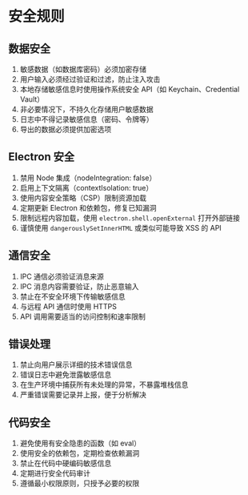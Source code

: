# 安全规则

## 数据安全

1. 敏感数据（如数据库密码）必须加密存储
2. 用户输入必须经过验证和过滤，防止注入攻击
3. 本地存储敏感信息时使用操作系统安全 API（如 Keychain、Credential Vault）
4. 非必要情况下，不持久化存储用户敏感数据
5. 日志中不得记录敏感信息（密码、令牌等）
6. 导出的数据必须提供加密选项

## Electron 安全

1. 禁用 Node 集成（nodeIntegration: false）
2. 启用上下文隔离（contextIsolation: true）
3. 使用内容安全策略（CSP）限制资源加载
4. 定期更新 Electron 和依赖包，修复已知漏洞
5. 限制远程内容加载，使用 `electron.shell.openExternal` 打开外部链接
6. 谨慎使用 `dangerouslySetInnerHTML` 或类似可能导致 XSS 的 API

## 通信安全

1. IPC 通信必须验证消息来源
2. IPC 消息内容需要验证，防止恶意输入
3. 禁止在不安全环境下传输敏感信息
4. 与远程 API 通信时使用 HTTPS
5. API 调用需要适当的访问控制和速率限制

## 错误处理

1. 禁止向用户展示详细的技术错误信息
2. 错误日志中避免泄露敏感信息
3. 在生产环境中捕获所有未处理的异常，不暴露堆栈信息
4. 严重错误需要记录并上报，便于分析解决

## 代码安全

1. 避免使用有安全隐患的函数（如 eval）
2. 使用安全的依赖包，定期检查依赖漏洞
3. 禁止在代码中硬编码敏感信息
4. 定期进行安全代码审计
5. 遵循最小权限原则，只授予必要的权限

